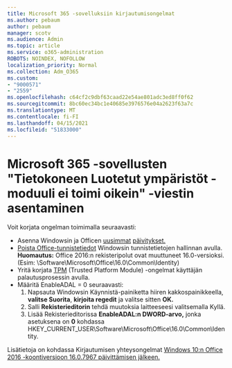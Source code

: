 ```yaml
---
title: Microsoft 365 -sovelluksiin kirjautumisongelmat
ms.author: pebaum
author: pebaum
manager: scotv
ms.audience: Admin
ms.topic: article
ms.service: o365-administration
ROBOTS: NOINDEX, NOFOLLOW
localization_priority: Normal
ms.collection: Adm_O365
ms.custom:
- "9000571"
- "2559"
ms.openlocfilehash: c64cf2c9dbf63caad22e54ae801adc3ed8ff0f62
ms.sourcegitcommit: 8bc60ec34bc1e40685e3976576e04a2623f63a7c
ms.translationtype: MT
ms.contentlocale: fi-FI
ms.lasthandoff: 04/15/2021
ms.locfileid: "51833000"
---
```

# <a name="fixing-the-microsoft-365-apps-your-computers-trusted-platform-module-is-not-functioning-properly-message"></a>Microsoft 365 -sovellusten "Tietokoneen Luotetut ympäristöt -moduuli ei toimi oikein" -viestin asentaminen

Voit korjata ongelman toimimalla seuraavasti:

- Asenna Windowsin ja Officen [uusimmat](https://support.microsoft.com/help/4027667/windows-10-update) [päivitykset.](https://support.office.com/article/update-office-and-your-computer-with-microsoft-update-2ab296f3-7f03-43a2-8e50-46de917611c5)
- [Poista Office-tunnistetiedot](https://docs.microsoft.com/office/troubleshoot/office-suite-issues/another-account-already-signed-in#step-4-clear-cached-credentials-on-the-computer) Windowsin tunnistetietojen hallinnan avulla.<br/>
    **Huomautus:** Office 2016:n rekisteripolut ovat muuttuneet 16.0-versioksi. (Esim: \Software\Microsoft\Office\16.0\Common\Identity\)
- Yritä korjata [TPM](https://docs.microsoft.com/office365/troubleshoot/administration/connection-issue-when-sign-in-office-2016#symptom-2) (Trusted Platform Module) -ongelmat käyttäjän palautusprosessin avulla.
- Määritä EnableADAL = 0 seuraavasti:  
    1. Napsauta Windowsin Käynnistä-painiketta hiiren kakkospainikkeella, **valitse Suorita**, **kirjoita regedit** ja valitse sitten **OK.**
    2. Salli **Rekisterieditorin** tehdä muutoksia laitteeseesi valitsemalla Kyllä.
    3. Lisää Rekisterieditorissa **EnableADAL:n DWORD-arvo,** jonka asetuksena on **0** kohdassa HKEY_CURRENT_USER\Software\Microsoft\Office\16.0\Common\Identity.

Lisätietoja on kohdassa Kirjautumisen yhteysongelmat [Windows 10:n Office 2016 -koontiversioon 16.0.7967 päivittämisen jälkeen.](https://docs.microsoft.com/office365/troubleshoot/administration/connection-issue-when-sign-in-office-2016)